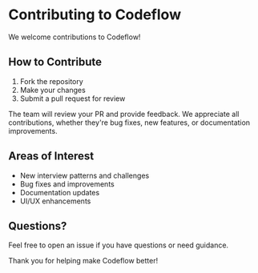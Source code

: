 # Contributing to Codeflow

We welcome contributions to Codeflow! 

## How to Contribute

1. Fork the repository
2. Make your changes
3. Submit a pull request for review

The team will review your PR and provide feedback. We appreciate all contributions, whether they're bug fixes, new features, or documentation improvements.

## Areas of Interest

- New interview patterns and challenges
- Bug fixes and improvements
- Documentation updates
- UI/UX enhancements

## Questions?

Feel free to open an issue if you have questions or need guidance.

Thank you for helping make Codeflow better!
